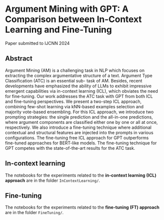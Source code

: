 # Argument Mining with GPT: A Comparison between In-Context Learning and Fine-Tuning

Paper submitted to IJCNN 2024

## Abstract
Argument Mining (AM) is a challenging task in NLP which focuses on extracting the complex argumentative structure of a text. Argument Type Classification (ATC) is an essential sub- task of AM. Besides, recent developments have emphasized the ability of LLMs to exhibit impressive emergent capabilities via in-context learning (ICL), which obviates the need for fine-tuning. Our work addresses the ATC task with GPT from both ICL and fine-tuning perspectives. We present a two-step ICL approach, combining few-shot learning via kNN-based examples selection and majority vote-based ensembling. For this ICL approach, we introduce two prompting strategies: the single prediction and the all-in-one predictions, where argument components are classified either one by one or all at once, respectively. We also introduce a fine-tuning technique where additional contextual and structural features are injected into the prompts in various configurations. The fine-tuning free ICL approach for GPT outperforms fine-tuned approaches for BERT-like models. The fine-tuning technique for GPT competes with the state-of-the-art results for the ATC task.


## In-context learning

The notebooks for the experiments related to the **in-context learning (ICL) approach** are in the folder `InContextLearning/`.


## Fine-tuning 

The notebooks for the experiments related to the **fine-tuning (FT) approach** are in the folder `FineTuning/`.
